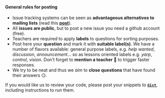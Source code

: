 
#### General rules for posting

- Issue tracking systems can be seen as **advantageous alternatives to mailing lists** (read this [**post**](https://github.com/robotology/QA/issues/118)).
- All **issues are public**, but to post a new issue you need a github account (free).
- Teachers are required to apply **labels** to questions for sorting purposes.
- Post here your **question** and mark it with **suitable label(s)**. We have a number of flavors available: general purpose labels, e.g. _help wanted_, _discussion_, _announcement_... so as lessons oriented labels e.g. _yarp_, _control_, _vision_. Don't forget to **mention a teacher** :wave: to trigger faster responses.
- We try to be neat and thus we _aim_ to **close questions** that have found their answers :smirk:.

If you would like us to review your code, please post your snippets to [**`Gist`**](https://gist.github.com), including instructions to run them.
